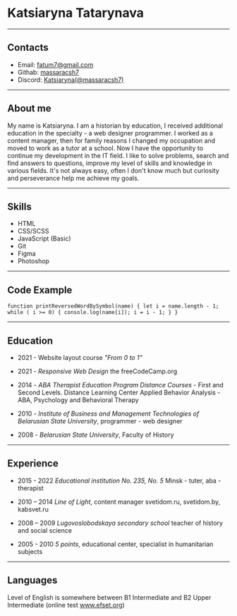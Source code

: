 # Katsiaryna Tatarynava #

***************************

## Contacts ##

* Email: <fatum7@gmail.com>
* Githab: [massaracsh7](https://github.com/massaracsh7)
* Discord: [Katsiaryna(@massaracsh7)](https://discordapp.com/users/516715744646660106)

***************************

## About me ##

My name is Katsiaryna. I am a historian by education, I received additional education in the specialty - a web designer programmer. I worked as a content manager, then for family reasons I changed my occupation and moved to work as a tutor at a school. Now I have the opportunity to continue my development in the IT field.
I like to solve problems, search and find answers to questions, improve my level of skills and knowledge in various fields. It's not always easy, often I don't know much
but curiosity and perseverance help me achieve my goals.

***************************

## Skills ##

* HTML
* CSS/SCSS
* JavaScript (Basic)
* Git
* Figma
* Photoshop

***************************

## Code Example ##

`
function printReversedWordBySymbol(name) {
    let i = name.length - 1;
    while ( i >= 0) {
      console.log(name[i]);
      i = i - 1;
  }
} 
`

***************************

## Education ##

* 2021 - Website layout course *"From 0 to 1"*

* 2021 - *Responsive Web Design* the freeCodeCamp.org

* 2014 - *ABA Therapist Education Program Distance Courses* - First and Second Levels. Distance Learning Center Applied Behavior Analysis - ABA, Psychology and Behavioral Therapy

* 2010 - *Institute of Business and Management Technologies of Belarusian State University*, programmer - web designer

* 2008 - *Belarusian State University*, Faculty of History

***************************

## Experience ##

* 2015 - 2022 *Educational institution No. 235, No. 5* Minsk - tuter, aba - therapist

* 2010 – 2014 *Line of Light*, content manager svetidom.ru, svetidom.by, kabsvet.ru

* 2008 – 2009 *Lugovoslobodskaya secondary school* teacher of history and social science

* 2005 - 2010 *5 points*, educational center, specialist in humanitarian subjects

***************************

## Languages ##

Level of English is somewhere between B1 Intermediate and B2 Upper Intermediate (online test www.efset.org)
